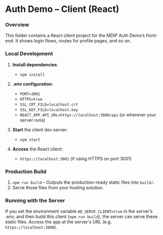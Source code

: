 # Auth Demo – Client (React)

### Overview
This folder contains a React client project for the MDIP Auth Demo’s front-end. It shows login flows, routes for profile pages, and so on.

### Local Development

1. **Install dependencies**:
    - `npm install`

2. **.env configuration**:
    - `PORT=3001`
    - `HTTPS=true`
    - `SSL_CRT_FILE=localhost.crt`
    - `SSL_KEY_FILE=localhost.key`
    - `REACT_APP_API_URL=https://localhost:3000/api` (or wherever your server runs)

3. **Start** the client dev server:
    - `npm start`

4. **Access** the React client:
    - `https://localhost:3001` (if using HTTPS on port 3001)

### Production Build
1. `npm run build` – Outputs the production-ready static files into `build/`.
2. Serve those files from your hosting solution.

### Running with the Server
If you set the environment variable `AD_SERVE_CLIENT=true` in the server’s .env, and then build this client (`npm run build`), the server can serve these static files. Access the app at the server's URL (e.g. `https://localhost:3000`).

